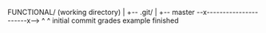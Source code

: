 







FUNCTIONAL/ (working directory)
  |
  +-- .git/
        |
        +-- master --x----------------------x--> 
                     ^                      ^
                     initial commit         grades example finished
                     
                     
   